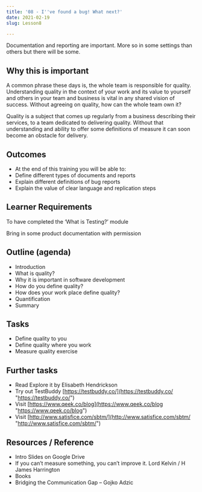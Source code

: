 ```yaml
---
title: '08 - I''ve found a bug! What next?'
date: 2021-02-19
slug: Lesson8

---
```

Documentation and reporting are important. More so in some settings than others but there will be some.

## Why this is important

A common phrase these days is, the whole team is responsible for quality. Understanding quality in the context of your work and its value to yourself and others in your team and business is vital in any shared vision of success. Without agreeing on quality, how can the whole team own it?

Quality is a subject that comes up regularly from a business describing their services, to a team dedicated to delivering quality. Without that understanding and ability to offer some definitions of measure it can soon become an obstacle for delivery.

## Outcomes

* At the end of this training you will be able to:
* Define different types of documents and reports
* Explain different definitions of bug reports
* Explain the value of clear language and replication steps

## Learner Requirements

To have completed the ‘What is Testing?’ module

Bring in some product documentation with permission

## Outline (agenda)

* Introduction
* What is quality?
* Why it is important in software development
* How do you define quality?
* How does your work place define quality?
* Quantification
* Summary

## Tasks

* Define quality to you
* Define quality where you work
* Measure quality exercise

## Further tasks

* Read Explore it by Elisabeth Hendrickson
* Try out TestBuddy [https://testbuddy.co/](https://testbuddy.co/ "https://testbuddy.co/")
* Visit [https://www.qeek.co/blog](https://www.qeek.co/blog "https://www.qeek.co/blog")
* Visit [http://www.satisfice.com/sbtm/](http://www.satisfice.com/sbtm/ "http://www.satisfice.com/sbtm/")

## Resources / Reference

* Intro Slides on Google Drive
* If you can’t measure something, you can’t improve it. Lord Kelvin / H James Harrington
* Books
* Bridging the Communication Gap – Gojko Adzic